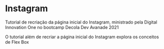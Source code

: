 # Instagram

Tutorial de recriação da página inicial do Instagram, ministrado pela Digital Innovation One no bootcamp Decola Dev Avanade 2021

O tutorial além de recriar a página inicial do Instagram explora os conceitos de Flex Box